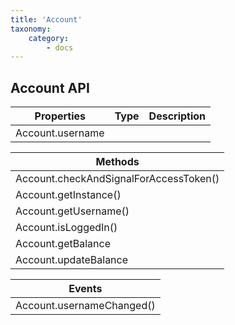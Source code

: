 ```yaml
---
title: 'Account'
taxonomy:
    category:
        - docs
---
```


## Account API

| Properties       | Type | Description |
|------------------|------|-------------|
| Account.username |      |             |



| Methods                                |
|----------------------------------------|
| Account.checkAndSignalForAccessToken() |
| Account.getInstance()                  |
| Account.getUsername()                  |
| Account.isLoggedIn()                   |
| Account.getBalance                     |
| Account.updateBalance                  |



| Events                    |
|---------------------------|
| Account.usernameChanged() |

